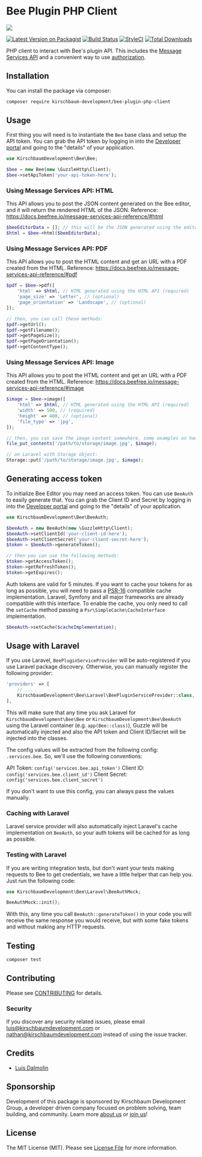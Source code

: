 # Bee Plugin PHP Client

![](https://raw.githubusercontent.com/kirschbaum-development/bee-plugin-php-client/master/banner.png)

[![Latest Version on Packagist](https://img.shields.io/packagist/v/kirschbaum-development/bee-plugin-php-client.svg?style=flat-square)](https://packagist.org/packages/kirschbaum-development/bee-plugin-php-client)
[![Build Status](https://travis-ci.org/kirschbaum-development/bee-plugin-php-client.svg?branch=master)](https://travis-ci.org/kirschbaum-development/bee-plugin-php-client)
[![StyleCI](https://github.styleci.io/repos/202812418/shield?branch=master)](https://github.styleci.io/repos/202812418)
[![Total Downloads](https://img.shields.io/packagist/dt/kirschbaum-development/bee-plugin-php-client.svg?style=flat-square)](https://packagist.org/packages/kirschbaum-development/bee-plugin-php-client)

PHP client to interact with Bee's plugin API. This includes the [Message Services API](https://docs.beefree.io/message-services-api-reference/) and a convenient way to use [authorization](https://docs.beefree.io/authorization-process/).

## Installation

You can install the package via composer:

```bash
composer require kirschbaum-development/bee-plugin-php-client
```

## Usage

First thing you will need is to instantiate the `Bee` base class and setup the API token. You can grab the API token by logging in into the [Developer portal](https://developers.beefree.io) and going to the "details" of your application.

``` php
use KirschbaumDevelopment\Bee\Bee;

$bee = new Bee(new \GuzzleHttp\Client);
$bee->setApiToken('your-api-token-here');
```

### Using Message Services API: HTML

This API allows you to post the JSON content generated on the Bee editor, and it will return the rendered HTML of the JSON. Reference: https://docs.beefree.io/message-services-api-reference/#html

```php
$beeEditorData = []; // this will be the JSON generated using the editor
$html = $bee->html($beeEditorData);
```

### Using Message Services API: PDF

This API allows you to post the HTML content and get an URL with a PDF created from the HTML. Reference: https://docs.beefree.io/message-services-api-reference/#pdf

```php
$pdf = $bee->pdf([
    'html' => $html, // HTML generated using the HTML API (required)
    'page_size' => 'Letter', // (optional)
    'page_orientation' => 'Landscape', // (optional)
]);

// then, you can call these methods:
$pdf->getUrl();
$pdf->getFilename();
$pdf->getPageSize();
$pdf->getPageOrientation();
$pdf->getContentType();
```

### Using Message Services API: Image

This API allows you to post the HTML content and get an URL with a PDF created from the HTML. Reference: https://docs.beefree.io/message-services-api-reference/#image

```php
$image = $bee->image([
    'html' => $html, // HTML generated using the HTML API (required)
    'width' => 500, // (required)
    'height' => 400, // (optional)
    'file_type' => 'jpg',
]);

// then, you can save the image content somewhere, some examples on how you may do this:
file_put_contents('/path/to/storage/image.jpg', $image);

// on Laravel with Storage object:
Storage::put('/path/to/storage/image.jpg', $image);
```

## Generating access token

To initialize Bee Editor you may need an access token. You can use `BeeAuth` to easily generate that. You can grab the Client ID and Secret by logging in into the [Developer portal](https://developers.beefree.io) and going to the "details" of your application.

```php
use KirschbaumDevelopment\Bee\BeeAuth;

$beeAuth = new BeeAuth(new \GuzzleHttp\Client);
$beeAuth->setClientId('your-client-id-here');
$beeAuth->setClientSecret('your-client-secret-here');
$token = $beeAuth->generateToken();

// then you can use the following methods:
$token->getAccessToken();
$token->getRefreshToken();
$token->getExpires();
```

Auth tokens are valid for 5 minutes. If you want to cache your tokens for as long as possible, you will need to pass a [PSR-16](https://www.php-fig.org/psr/psr-16/) compatible cache implementation. Laravel, Symfony and all major frameworks are already compatible with this interface. To enable the cache, you only need to call the `setCache` method passing a `Psr\SimpleCache\CacheInterface` implementation.

```php
$beeAuth->setCache($cacheImplementation);
```

## Usage with Laravel

If you use Laravel, `BeePluginServiceProvider` will be auto-registered if you use Laravel package discovery. Otherwise, you can manually register the following provider:

```php
'providers' => [
    // ...
    KirschbaumDevelopment\Bee\Laravel\BeePluginServiceProvider::class,
],
```

This will make sure that any time you ask Laravel for `KirschbaumDevelopment\Bee\Bee` or `KirschbaumDevelopment\Bee\BeeAuth` using the Laravel container (e.g. `app(Bee::class)`), Guzzle will be automatically injected and also the API token and Client ID/Secret will be injected into the classes.

The config values will be extracted from the following config: `.services.bee`. So, we'll use the following conventions:

API Token: `config('services.bee.api_token')`
Client ID: `config('services.bee.client_id')`
Client Secret: `config('services.bee.client_secret')`

If you don't want to use this config, you can always pass the values manually.

### Caching with Laravel

Laravel service provider will also automatically inject Laravel's cache implementation on `BeeAuth`, so your auth tokens will be cached for as long as possible.

### Testing with Laravel

If you are writing integration tests, but don't want your tests making requests to Bee to get credentials, we have a little helper that can help you. Just run the following code:

```php
use KirschbaumDevelopment\Bee\Laravel\BeeAuthMock;

BeeAuthMock::init();
```

With this, any time you call `BeeAuth::generateToken()` in your code you will receive the same response you would receive, but with some fake tokens and without making any HTTP requests.

## Testing

``` bash
composer test
```

## Contributing

Please see [CONTRIBUTING](CONTRIBUTING.md) for details.

### Security

If you discover any security related issues, please email luis@kirschbaumdevelopment.com or nathan@kirschbaumdevelopment.com instead of using the issue tracker.

## Credits

- [Luis Dalmolin](https://github.com/luisdalmolin)

## Sponsorship

Development of this package is sponsored by Kirschbaum Development Group, a developer driven company focused on problem solving, team building, and community. Learn more [about us](https://kirschbaumdevelopment.com) or [join us](https://careers.kirschbaumdevelopment.com)!

## License

The MIT License (MIT). Please see [License File](LICENSE.md) for more information.
